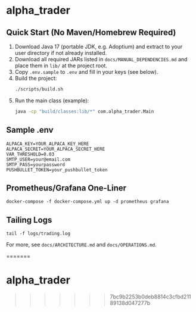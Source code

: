 # alpha_trader

## Quick Start (No Maven/Homebrew Required)

1. Download Java 17 (portable JDK, e.g. Adoptium) and extract to your user directory if not already installed.
2. Download all required JARs listed in `docs/MANUAL_DEPENDENCIES.md` and place them in `lib/` at the project root.
3. Copy `.env.sample` to `.env` and fill in your keys (see below).
4. Build the project:
   ```bash
   ./scripts/build.sh
   ```
5. Run the main class (example):
   ```bash
   java -cp "build/classes:lib/*" com.alpha_trader.Main
   ```

## Sample .env
```
ALPACA_KEY=YOUR_ALPACA_KEY_HERE
ALPACA_SECRET=YOUR_ALPACA_SECRET_HERE
VAR_THRESHOLD=0.03
SMTP_USER=your@email.com
SMTP_PASS=yourpassword
PUSHBULLET_TOKEN=your_pushbullet_token
```

## Prometheus/Grafana One-Liner
```
docker-compose -f docker-compose.yml up -d prometheus grafana
```

## Tailing Logs
```
tail -f logs/trading.log
```

For more, see `docs/ARCHITECTURE.md` and `docs/OPERATIONS.md`.

=======
# alpha_trader
>>>>>>> 7bc9b2253b0deb8814c3cfbd21189138d047277b
